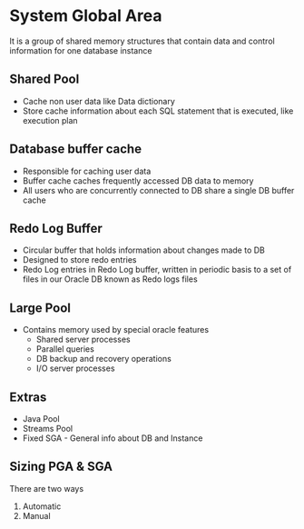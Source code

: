 # System Global Area

It is a group of shared memory structures that contain data and control information for one database instance

## Shared Pool

- Cache non user data like Data dictionary
- Store cache information about each SQL statement that is executed, like execution plan

## Database buffer cache

- Responsible for caching user data
- Buffer cache caches frequently accessed DB data to memory
- All users who are concurrently connected to DB share a single DB buffer cache

## Redo Log Buffer

- Circular buffer that holds information about changes made to DB
- Designed to store redo entries
- Redo Log entries in Redo Log buffer, written in periodic basis to a set of files in our Oracle DB known as Redo logs files

## Large Pool

- Contains memory used by special oracle features
    * Shared server processes
    - Parallel queries
    - DB backup and recovery operations
    - I/O server processes

## Extras

- Java Pool
- Streams Pool
- Fixed SGA - General info about DB and Instance

## Sizing PGA & SGA

There are two ways

1. Automatic
2. Manual
